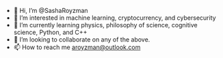 - 👋 Hi, I’m @SashaRoyzman
- 👀 I’m interested in machine learning, cryptocurrency, and cybersecurity
- 🌱 I’m currently learning physics, philosophy of science, cognitive science, Python, and C++
- 💞️ I’m looking to collaborate on any of the above. 
- 📫 How to reach me aroyzman@outlook.com

<!---
SashaRoyzman/SashaRoyzman is a ✨ special ✨ repository because its `README.md` (this file) appears on your GitHub profile.
You can click the Preview link to take a look at your changes.
--->
